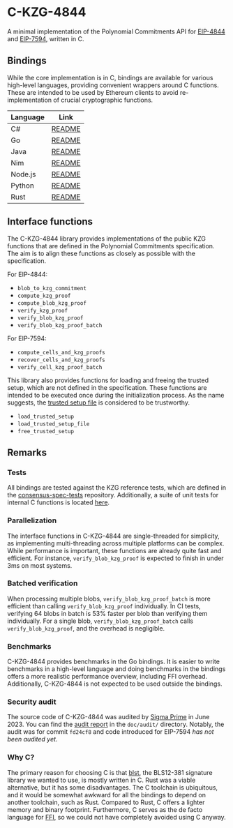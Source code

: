 # C-KZG-4844

A minimal implementation of the Polynomial Commitments API for
[EIP-4844](https://eips.ethereum.org/EIPS/eip-4844) and
[EIP-7594](https://eips.ethereum.org/EIPS/eip-7594), written in C.

## Bindings

While the core implementation is in C, bindings are available for various
high-level languages, providing convenient wrappers around C functions. These
 are intended to be used by Ethereum clients to avoid re-implementation
of crucial cryptographic functions.

| Language | Link                                 |
|----------|--------------------------------------|
| C#       | [README](bindings/csharp/README.md)  |
| Go       | [README](bindings/go/README.md)      |
| Java     | [README](bindings/java/README.md)    |
| Nim      | [README](bindings/nim/README.md)     |
| Node.js  | [README](bindings/node.js/README.md) |
| Python   | [README](bindings/python/README.md)  |
| Rust     | [README](bindings/rust/README.md)    |

## Interface functions

The C-KZG-4844 library provides implementations of the public KZG functions that
are defined in the Polynomial Commitments specification. The aim is to align
these functions as closely as possible with the specification.

For EIP-4844:

- `blob_to_kzg_commitment`
- `compute_kzg_proof`
- `compute_blob_kzg_proof`
- `verify_kzg_proof`
- `verify_blob_kzg_proof`
- `verify_blob_kzg_proof_batch`

For EIP-7594:

- `compute_cells_and_kzg_proofs`
- `recover_cells_and_kzg_proofs`
- `verify_cell_kzg_proof_batch`

This library also provides functions for loading and freeing the trusted setup,
which are not defined in the specification. These functions are intended to be
executed once during the initialization process. As the name suggests, the
[trusted setup file](src/trusted_setup.txt) is considered to be trustworthy.

- `load_trusted_setup`
- `load_trusted_setup_file`
- `free_trusted_setup`

## Remarks

### Tests

All bindings are tested against the KZG reference tests, which are defined in
the [consensus-spec-tests](https://github.com/ethereum/consensus-spec-tests)
repository. Additionally, a suite of unit tests for internal C functions is
located [here](src/test/tests.c).

### Parallelization

The interface functions in C-KZG-4844 are single-threaded for simplicity, as
implementing multi-threading across multiple platforms can be complex. While
performance is important, these functions are already quite fast and efficient.
For instance, `verify_blob_kzg_proof` is expected to finish in under 3ms on most
systems.

### Batched verification

When processing multiple blobs, `verify_blob_kzg_proof_batch` is more efficient
than calling `verify_blob_kzg_proof` individually. In CI tests, verifying 64
blobs in batch is 53% faster per blob than verifying them individually. For a
single blob, `verify_blob_kzg_proof_batch` calls `verify_blob_kzg_proof`, and
the overhead is negligible.

### Benchmarks

C-KZG-4844 provides benchmarks in the Go bindings. It is easier to write
benchmarks in a high-level language and doing benchmarks in the bindings offers
a more realistic performance overview, including FFI overhead. Additionally,
C-KZG-4844 is not expected to be used outside the bindings.

### Security audit

The source code of C-KZG-4844 was audited by [Sigma
Prime](https://sigmaprime.io/) in June 2023. You can find the [audit
report](doc/audit/Sigma_Prime_Ethereum_Foundation_KZG_Implementations_Security_Assessment.pdf)
in the `doc/audit/` directory. Notably, the audit was for commit `fd24cf8` and
code introduced for EIP-7594 *has not been audited yet*.

### Why C?

The primary reason for choosing C is that
[blst](https://github.com/supranational/blst), the BLS12-381 signature library
we wanted to use, is mostly written in C. Rust was a viable alternative, but it
has some disadvantages. The C toolchain is ubiquitous, and it would be somewhat
awkward for all the bindings to depend on another toolchain, such as Rust.
Compared to Rust, C offers a lighter memory and binary footprint. Furthermore, C
serves as the de facto language for
[FFI](https://en.wikipedia.org/wiki/Foreign_function_interface), so we could not
have completely avoided using C anyway.
